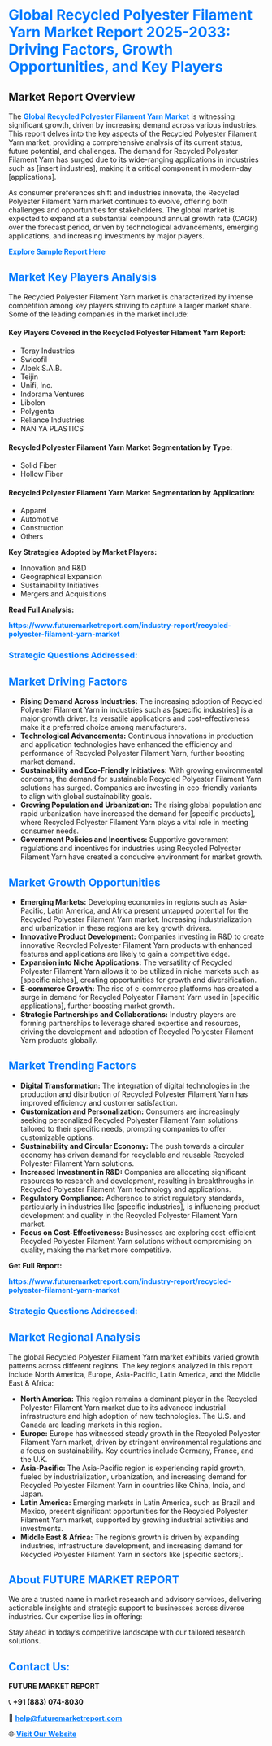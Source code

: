 <h1 style="color: #007BFF;">Global Recycled Polyester Filament Yarn Market Report 2025-2033: Driving Factors, Growth Opportunities, and Key Players</h1>

<section id="overview">
<h2>Market Report Overview</h2>
<p>The <a href="https://www.futuremarketreport.com/industry-report/recycled-polyester-filament-yarn-market" style="color: #007BFF; text-decoration: none;"><strong>Global Recycled Polyester Filament Yarn Market</strong></a> is witnessing significant growth, driven by increasing demand across various industries. This report delves into the key aspects of the Recycled Polyester Filament Yarn market, providing a comprehensive analysis of its current status, future potential, and challenges. The demand for Recycled Polyester Filament Yarn has surged due to its wide-ranging applications in industries such as [insert industries], making it a critical component in modern-day [applications].</p>
<p>As consumer preferences shift and industries innovate, the Recycled Polyester Filament Yarn market continues to evolve, offering both challenges and opportunities for stakeholders. The global market is expected to expand at a substantial compound annual growth rate (CAGR) over the forecast period, driven by technological advancements, emerging applications, and increasing investments by major players.</p>
</section>

<section id="overview">
<p><a href="https://www.futuremarketreport.com/request-sample/reportId=114412" style="color: #007BFF; text-decoration: none;"><strong>Explore Sample Report Here</strong></a></p>
</section>

<section id="key-players">
<h2 style="color: #007BFF;">Market Key Players Analysis</h2>
<p>The Recycled Polyester Filament Yarn market is characterized by intense competition among key players striving to capture a larger market share. Some of the leading companies in the market include:</p>
<h4>Key Players Covered in the Recycled Polyester Filament Yarn Report:</h4>
<ul><li>Toray Industries</li><li>Swicofil</li><li>Alpek S.A.B.</li><li>Teijin</li><li>Unifi, Inc.</li><li>Indorama Ventures</li><li>Libolon</li><li>Polygenta</li><li>Reliance Industries</li><li>NAN YA PLASTICS</li></ul>
<h4>Recycled Polyester Filament Yarn Market Segmentation by Type:</h4>
<ul><li>Solid Fiber</li><li>Hollow Fiber</li></ul>

<h4>Recycled Polyester Filament Yarn Market Segmentation by Application:</h4>
<ul><li>Apparel</li><li>Automotive</li><li>Construction</li><li>Others</li></ul>
<p><strong>Key Strategies Adopted by Market Players:</strong></p>
<ul>
<li>Innovation and R&D</li>
<li>Geographical Expansion</li>
<li>Sustainability Initiatives</li>
<li>Mergers and Acquisitions</li>
</ul>
</section>

<section>
<p><strong>Read Full Analysis: </strong></p><a href="https://www.futuremarketreport.com/industry-report/recycled-polyester-filament-yarn-market" style="color: #007BFF; text-decoration: none;"><strong>https://www.futuremarketreport.com/industry-report/recycled-polyester-filament-yarn-market</strong></a>
<h3 style="color: #007BFF;">Strategic Questions Addressed:</h3>
</section>

<section id="driving-factors">
<h2 style="color: #007BFF;">Market Driving Factors</h2>
<ul>
<li><strong>Rising Demand Across Industries:</strong> The increasing adoption of Recycled Polyester Filament Yarn in industries such as [specific industries] is a major growth driver. Its versatile applications and cost-effectiveness make it a preferred choice among manufacturers.</li>
<li><strong>Technological Advancements:</strong> Continuous innovations in production and application technologies have enhanced the efficiency and performance of Recycled Polyester Filament Yarn, further boosting market demand.</li>
<li><strong>Sustainability and Eco-Friendly Initiatives:</strong> With growing environmental concerns, the demand for sustainable Recycled Polyester Filament Yarn solutions has surged. Companies are investing in eco-friendly variants to align with global sustainability goals.</li>
<li><strong>Growing Population and Urbanization:</strong> The rising global population and rapid urbanization have increased the demand for [specific products], where Recycled Polyester Filament Yarn plays a vital role in meeting consumer needs.</li>
<li><strong>Government Policies and Incentives:</strong> Supportive government regulations and incentives for industries using Recycled Polyester Filament Yarn have created a conducive environment for market growth.</li>
</ul>
</section>

<section id="growth-opportunities">
<h2 style="color: #007BFF;">Market Growth Opportunities</h2>
<ul>
<li><strong>Emerging Markets:</strong> Developing economies in regions such as Asia-Pacific, Latin America, and Africa present untapped potential for the Recycled Polyester Filament Yarn market. Increasing industrialization and urbanization in these regions are key growth drivers.</li>
<li><strong>Innovative Product Development:</strong> Companies investing in R&D to create innovative Recycled Polyester Filament Yarn products with enhanced features and applications are likely to gain a competitive edge.</li>
<li><strong>Expansion into Niche Applications:</strong> The versatility of Recycled Polyester Filament Yarn allows it to be utilized in niche markets such as [specific niches], creating opportunities for growth and diversification.</li>
<li><strong>E-commerce Growth:</strong> The rise of e-commerce platforms has created a surge in demand for Recycled Polyester Filament Yarn used in [specific applications], further boosting market growth.</li>
<li><strong>Strategic Partnerships and Collaborations:</strong> Industry players are forming partnerships to leverage shared expertise and resources, driving the development and adoption of Recycled Polyester Filament Yarn products globally.</li>
</ul>
</section>

<section id="trending-factors">
<h2 style="color: #007BFF;">Market Trending Factors</h2>
<ul>
<li><strong>Digital Transformation:</strong> The integration of digital technologies in the production and distribution of Recycled Polyester Filament Yarn has improved efficiency and customer satisfaction.</li>
<li><strong>Customization and Personalization:</strong> Consumers are increasingly seeking personalized Recycled Polyester Filament Yarn solutions tailored to their specific needs, prompting companies to offer customizable options.</li>
<li><strong>Sustainability and Circular Economy:</strong> The push towards a circular economy has driven demand for recyclable and reusable Recycled Polyester Filament Yarn solutions.</li>
<li><strong>Increased Investment in R&D:</strong> Companies are allocating significant resources to research and development, resulting in breakthroughs in Recycled Polyester Filament Yarn technology and applications.</li>
<li><strong>Regulatory Compliance:</strong> Adherence to strict regulatory standards, particularly in industries like [specific industries], is influencing product development and quality in the Recycled Polyester Filament Yarn market.</li>
<li><strong>Focus on Cost-Effectiveness:</strong> Businesses are exploring cost-efficient Recycled Polyester Filament Yarn solutions without compromising on quality, making the market more competitive.</li>
</ul>
</section>

<section>
<p><strong>Get Full Report: </strong></p><a href="https://www.futuremarketreport.com/industry-report/recycled-polyester-filament-yarn-market" style="color: #007BFF; text-decoration: none;"><strong>https://www.futuremarketreport.com/industry-report/recycled-polyester-filament-yarn-market</strong></a>
<h3 style="color: #007BFF;">Strategic Questions Addressed:</h3>
</section>


<section id="regional-analysis">
<h2 style="color: #007BFF;">Market Regional Analysis</h2>
<p>The global Recycled Polyester Filament Yarn market exhibits varied growth patterns across different regions. The key regions analyzed in this report include North America, Europe, Asia-Pacific, Latin America, and the Middle East & Africa:</p>
<ul>
<li><strong>North America:</strong> This region remains a dominant player in the Recycled Polyester Filament Yarn market due to its advanced industrial infrastructure and high adoption of new technologies. The U.S. and Canada are leading markets in this region.</li>
<li><strong>Europe:</strong> Europe has witnessed steady growth in the Recycled Polyester Filament Yarn market, driven by stringent environmental regulations and a focus on sustainability. Key countries include Germany, France, and the U.K.</li>
<li><strong>Asia-Pacific:</strong> The Asia-Pacific region is experiencing rapid growth, fueled by industrialization, urbanization, and increasing demand for Recycled Polyester Filament Yarn in countries like China, India, and Japan.</li>
<li><strong>Latin America:</strong> Emerging markets in Latin America, such as Brazil and Mexico, present significant opportunities for the Recycled Polyester Filament Yarn market, supported by growing industrial activities and investments.</li>
<li><strong>Middle East & Africa:</strong> The region’s growth is driven by expanding industries, infrastructure development, and increasing demand for Recycled Polyester Filament Yarn in sectors like [specific sectors].</li>
</ul>
</section>

<footer>
<h2 style="color: #007BFF;">About FUTURE MARKET REPORT</h2>
<p>We are a trusted name in market research and advisory services, delivering actionable insights and strategic support to businesses across diverse industries. Our expertise lies in offering:</p>

<p>Stay ahead in today’s competitive landscape with our tailored research solutions.</p>

<h2 style="color: #007BFF;">Contact Us:</h2>
<p><strong>FUTURE MARKET REPORT</strong></p>
<p>📞 <strong>+91 (883) 074-8030</strong></p>
<p>📧 <strong><a href="mailto:help@futuremarketreport.com" style="color: #007BFF;">help@futuremarketreport.com</a></strong></p>
<p>🌐 <strong><a href="https://www.futuremarketreport.com/" style="color: #007BFF;">Visit Our Website</a></strong></p>
</footer>